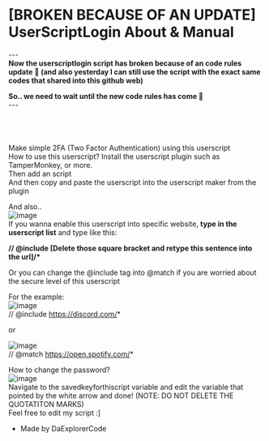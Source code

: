# [BROKEN BECAUSE OF AN UPDATE] UserScriptLogin About & Manual
---</br>
<b>Now the userscriptlogin script has broken because of an code rules update :moyai: (and also yesterday I can still use the script with the exact same codes that shared into this github web) </br>

So.. we need to wait until the new code rules has come :moyai:</b> </br>
---</br></br></br></br></br>
Make simple 2FA (Two Factor Authentication) using this userscript </br>
How to use this userscript?
Install the userscript plugin such as TamperMonkey, or more. </br>
Then add an script </br>
And then copy and paste the userscript into the userscript maker from the plugin </br>

And also.. </br>
![image](https://user-images.githubusercontent.com/70825723/203216874-d602100f-c797-454e-9445-18c24f28f02e.png)</br>
If you wanna enable this userscript into specific website, <b>type in the userscript list</b> and type like this:

<b>// @include [Delete those square bracket and retype this sentence into the url]/* </b>

Or you can change the @include tag into @match if you are worried about the secure level of this userscript

For the example: </br>
![image](https://user-images.githubusercontent.com/70825723/203217531-52c698a2-22ed-45c7-9e1e-828c011782f3.png)</br>
// @include https://discord.com/*

or 

![image](https://user-images.githubusercontent.com/70825723/203217798-a3fbcd01-647e-41d4-bd87-aa113e267771.png)</br>
// @match https://open.spotify.com/*

How to change the password?</br>
![image](https://user-images.githubusercontent.com/70825723/203216095-7059dce8-e258-453c-b4bd-27d306756d84.png)</br>
Navigate to the savedkeyforthiscript variable and edit the variable that pointed by the white arrow and done! (NOTE: DO NOT DELETE THE QUOTATITON MARKS) </br>
Feel free to edit my script :]
- Made by DaExplorerCode

